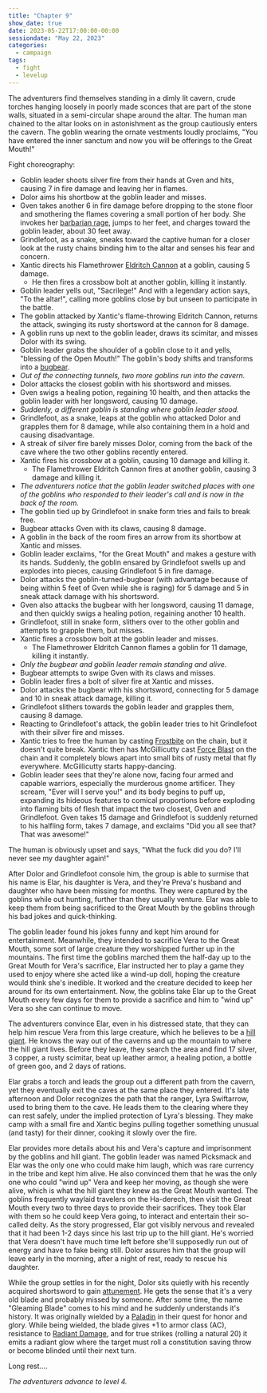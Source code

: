 ```yaml
---
title: "Chapter 9"
show_date: true
date: 2023-05-22T17:00:00-00:00
sessiondate: "May 22, 2023"
categories:
  - campaign
tags:
  - fight
  - levelup
---
```


The adventurers find themselves standing in a dimly lit cavern, crude torches hanging loosely
in poorly made sconces that are part of the stone walls, situated in a semi-circular shape
around the altar. The human man chained to the altar looks on in astonishment as the group
cautiously enters the cavern. The goblin wearing the ornate vestments loudly proclaims, "You
have entered the inner sanctum and now you will be offerings to the Great Mouth!"

Fight choreography:

*   Goblin leader shoots silver fire from their hands at Gven and hits, causing 7 in fire
    damage and leaving her in flames.
*   Dolor aims his shortbow at the goblin leader and misses.
*   Gven takes another 6 in fire damage before dropping to the stone floor and smothering
    the flames covering a small portion of her body. She invokes her
    [barbarian rage](https://www.thegamer.com/dungeons-dragons-dnd-barbarian-rage-explained-guide/),
    jumps to her feet, and charges toward the goblin leader, about 30 feet away.
*   Grindlefoot, as a snake, sneaks toward the captive human for a closer look at the rusty
    chains binding him to the altar and senses his fear and concern.
*   Xantic directs his Flamethrower [Eldritch Cannon](http://dnd5e.wikidot.com/artificer:artillerist#toc2)
    at a goblin, causing 5 damage.
    *   He then fires a crossbow bolt at another goblin, killing it instantly.
*   Goblin leader yells out, "Sacrilege!" And with a legendary action says, "To the altar!",
    calling more goblins close by but unseen to participate in the battle.
*   The goblin attacked by Xantic's flame-throwing Eldritch Cannon, returns the attack, swinging
    its rusty shortsword at the cannon for 8 damage.
*   A goblin runs up next to the goblin leader, draws its scimitar, and misses Dolor with its swing.
*   Goblin leader grabs the shoulder of a goblin close to it and yells, "blessing of the Open Mouth!"
    The goblin's body shifts and transforms into a [bugbear](https://www.dndbeyond.com/monsters/16817-bugbear).
*   _Out of the connecting tunnels, two more goblins run into the cavern._
*   Dolor attacks the closest goblin with his shortsword and misses.
*   Gven swigs a healing potion, regaining 10 health, and then attacks the goblin leader
    with her longsword, causing 10 damage.
*   _Suddenly, a different goblin is standing where goblin leader stood._
*   Grindlefoot, as a snake, leaps at the goblin who attacked Dolor and grapples them for
    8 damage, while also containing them in a hold and causing disadvantage.
*   A streak of silver fire barely misses Dolor, coming from the back of the cave where the
    two other goblins recently entered.
*   Xantic fires his crossbow at a goblin, causing 10 damage and killing it.
    *   The Flamethrower Eldritch Cannon fires at another goblin, causing 3 damage and killing it.
*   _The adventurers notice that the goblin leader switched places with one of the goblins
    who responded to their leader's call and is now in the back of the room._
*   The goblin tied up by Grindlefoot in snake form tries and fails to break free.
*   Bugbear attacks Gven with its claws, causing 8 damage.
*   A goblin in the back of the room fires an arrow from its shortbow at Xantic and misses.
*   Goblin leader exclaims, "for the Great Mouth" and makes a gesture with its hands. Suddenly,
    the goblin ensared by Grindlefoot swells up and explodes into pieces, causing Grindlefoot
    5 in fire damage.
*   Dolor attacks the goblin-turned-bugbear (with advantage because of being within 5 feet of
    Gven while she is raging) for 5 damage and 5 in sneak attack damage with his shortsword.
*   Gven also attacks the bugbear with her longsword, causing 11 damage, and then quickly swigs
    a healing potion, regaining another 10 health.
*   Grindlefoot, still in snake form, slithers over to the other goblin and attempts to grapple
    them, but misses.
*   Xantic fires a crossbow bolt at the goblin leader and misses.
    *   The Flamethrower Eldritch Cannon flames a goblin for 11 damage, killing it instantly.
*   _Only the bugbear and goblin leader remain standing and alive._
*   Bugbear attempts to swipe Gven with its claws and misses.
*   Goblin leader fires a bolt of silver fire at Xantic and misses.
*   Dolor attacks the bugbear with his shortsword, connecting for 5 damage and 10 in sneak
    attack damage, killing it.
*   Grindlefoot slithers towards the goblin leader and grapples them, causing 8 damage.
*   Reacting to Grindlefoot's attack, the goblin leader tries to hit Grindlefoot with their
    silver fire and misses.
*   Xantic tries to free the human by casting [Frostbite](https://www.dndbeyond.com/spells/frostbite)
    on the chain, but it doesn't quite break. Xantic then has McGillicutty cast
    [Force Blast](https://www.5esrd.com/spellcasting/3pp-spells/spells-onyx-path-publishing/force-blast/)
    on the chain and it completely blows apart into small bits of rusty metal that fly everywhere.
    McGillicutty starts happy-dancing.
*   Goblin leader sees that they're alone now, facing four armed and capable warriors, especially
    the murderous gnome artificer. They scream, "Ever will I serve you!" and its body begins to puff up,
    expanding its hideous features to comical proportions before exploding into flaming bits of
    flesh that impact the two closest, Gven and Grindlefoot. Gven takes 15 damage and Grindlefoot
    is suddenly returned to his halfling form, takes 7 damage, and exclaims "Did you all see that?
    That was awesome!"

The human is obviously upset and says, "What the fuck did you do? I'll never see my daughter again!" 

After Dolor and Grindlefoot console him, the group is able to surmise that his name is Elar, his
daughter is Vera, and they're Preva's husband and daughter who have been missing for months. They
were captured by the goblins while out hunting, further than they usually venture. Elar was able
to keep them from being sacrificed to the Great Mouth by the goblins through his bad jokes and
quick-thinking.

The goblin leader found his jokes funny and kept him around for entertainment.
Meanwhile, they intended to sacrifice Vera to the Great Mouth, some sort of large creature they worshipped
further up in the mountains. The first time the goblins marched them the half-day up to the Great Mouth for
Vera's sacrifice, Elar instructed her to play a game they used to enjoy where she acted like a
wind-up doll, hoping the creature would think she's inedible. It worked and the creature decided
to keep her around for its own entertainment. Now, the goblins take Elar up to the Great Mouth
every few days for them to provide a sacrifice and him to "wind up" Vera so she can continue to move.

The adventurers convince Elar, even in his distressed state, that they can help him rescue Vera
from this large creature, which he believes to be a [hill giant](https://www.dndbeyond.com/monsters/16923-hill-giant).
He knows the way out of the caverns and up the mountain to where the hill giant lives.
Before they leave, they search the area and find 17 silver, 3 copper, a rusty scimitar, beat up
leather armor, a healing potion, a bottle of green goo, and 2 days of rations.

Elar grabs a torch and leads the group out a different path from the cavern, yet they eventually
exit the caves at the same place they entered. It's late afternoon and Dolor recognizes
the path that the ranger, Lyra Swiftarrow, used to bring them to the cave. He leads them to
the clearing where they can rest safely, under the implied protection of Lyra's blessing.
They make camp with a small fire and Xantic begins pulling together something unusual
(and tasty) for their dinner, cooking it slowly over the fire.

Elar provides more details about his and Vera's capture and imprisonment by the goblins and hill
giant. The goblin leader was named Picksmack and Elar was the only one who could make him laugh,
which was rare currency in the tribe and kept him alive. He also convinced them that he was the
only one who could "wind up" Vera and keep her moving, as though she were alive, which is what
the hill giant they knew as the Great Mouth wanted. The goblins frequently waylaid travelers on
the Ha-derech, then visit the Great Mouth every two to three days to provide their sacrifices.
They took Elar with them so he could keep Vera going, to interact and entertain their so-called
deity. As the story progressed, Elar got visibly nervous and revealed that it had been 1-2 days
since his last trip up to the hill giant. He's worried that Vera doesn't have much time left
before she'll supposedly run out of energy and have to fake being still. Dolor assures him that
the group will leave early in the morning, after a night of rest, ready to rescue his daughter.

While the group settles in for the night, Dolor sits quietly with his recently acquired
shortsword to gain [attunement](https://www.dndbeyond.com/sources/basic-rules/magic-items#Attunement).
He gets the sense that it's a very old blade and probably missed by someone. After some time,
the name "Gleaming Blade" comes to his mind and he suddenly understands it's history. It was
originally wielded by a [Paladin](https://www.dndbeyond.com/classes/paladin) in their quest
for honor and glory. While being wielded, the blade gives +1 to armor class (AC), resistance
to [Radiant Damage](https://nerdnightnews.com/radiant-damage-5e/), and for true strikes
(rolling a natural 20) it emits a radiant glow where the target must roll a constitution
saving throw or become blinded until their next turn.

Long rest….
   
_The adventurers advance to level 4._
